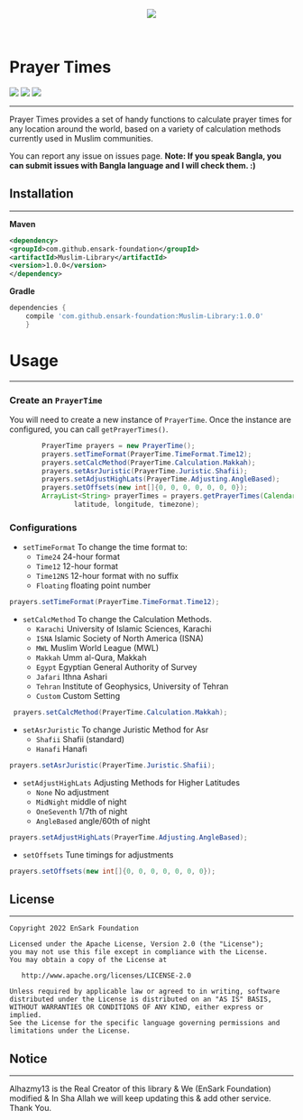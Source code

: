 <p align="center">
  <img src="https://cloud.githubusercontent.com/assets/4659608/12700363/37218668-c7f0-11e5-9edf-944176e4019f.png">
</p>
</br>

# Prayer Times
![](https://img.shields.io/badge/Platform-Android-brightgreen.svg)
![](https://img.shields.io/crates/l/rustc-serialize.svg)
![](https://img.shields.io/badge/version-1.0.1_beta-blue.svg)

------ 
Prayer Times provides a set of handy functions to calculate prayer times for any location around the world, based on a variety of calculation methods currently used in Muslim communities.

You can report any issue on issues page. **Note: If you speak Bangla, you can submit issues with Bangla language and I will check them. :)**


## Installation
------ 
**Maven**
```xml
<dependency>
<groupId>com.github.ensark-foundation</groupId>
<artifactId>Muslim-Library</artifactId>
<version>1.0.0</version>
</dependency>
```


**Gradle**
```gradle
dependencies {
	compile 'com.github.ensark-foundation:Muslim-Library:1.0.0'
	}
```

# Usage
------ 

### Create an `PrayerTime`
You will need to create a new instance of `PrayerTime`. Once the instance are configured, you can call `getPrayerTimes()`.
```java
		PrayerTime prayers = new PrayerTime();
        prayers.setTimeFormat(PrayerTime.TimeFormat.Time12);
        prayers.setCalcMethod(PrayerTime.Calculation.Makkah);
        prayers.setAsrJuristic(PrayerTime.Juristic.Shafii);
        prayers.setAdjustHighLats(PrayerTime.Adjusting.AngleBased);
        prayers.setOffsets(new int[]{0, 0, 0, 0, 0, 0, 0});
        ArrayList<String> prayerTimes = prayers.getPrayerTimes(Calendar.getInstance(),
                latitude, longitude, timezone);
```


### Configurations
* `setTimeFormat` To change the time format to:
	* `Time24`  24-hour format
	* `Time12`  12-hour format
	* `Time12NS`  12-hour format with no suffix
	* `Floating`  floating point number
```java
prayers.setTimeFormat(PrayerTime.TimeFormat.Time12);
```
* `setCalcMethod` To change the Calculation Methods.
	* `Karachi`  University of Islamic Sciences, Karachi
	* `ISNA`  Islamic Society of North America (ISNA)
	* `MWL`  Muslim World League (MWL)
	* `Makkah`  Umm al-Qura, Makkah
	* `Egypt`  Egyptian General Authority of Survey
	* `Jafari`  Ithna Ashari
	* `Tehran`  Institute of Geophysics, University of Tehran
	* `Custom`  Custom Setting
```java
 prayers.setCalcMethod(PrayerTime.Calculation.Makkah);
```
* `setAsrJuristic` To change Juristic Method for Asr
	* `Shafii`  Shafii (standard)
	* `Hanafi`  Hanafi
```java
prayers.setAsrJuristic(PrayerTime.Juristic.Shafii);
```
* `setAdjustHighLats` Adjusting Methods for Higher Latitudes
	* `None`  No adjustment
	* `MidNight`  middle of night
	* `OneSeventh`  1/7th of night
	* `AngleBased`  angle/60th of night
```java
prayers.setAdjustHighLats(PrayerTime.Adjusting.AngleBased);
```
* `setOffsets` Tune timings for adjustments
```java
prayers.setOffsets(new int[]{0, 0, 0, 0, 0, 0, 0});
```


## License
------ 
    Copyright 2022 EnSark Foundation

    Licensed under the Apache License, Version 2.0 (the "License");
    you may not use this file except in compliance with the License.
    You may obtain a copy of the License at

       http://www.apache.org/licenses/LICENSE-2.0

    Unless required by applicable law or agreed to in writing, software
    distributed under the License is distributed on an "AS IS" BASIS,
    WITHOUT WARRANTIES OR CONDITIONS OF ANY KIND, either express or implied.
    See the License for the specific language governing permissions and
    limitations under the License.
    


## Notice
------
Alhazmy13 is the Real Creator of this library & We (EnSark Foundation) modified & In Sha Allah we will keep updating this & add other service.
Thank You.
